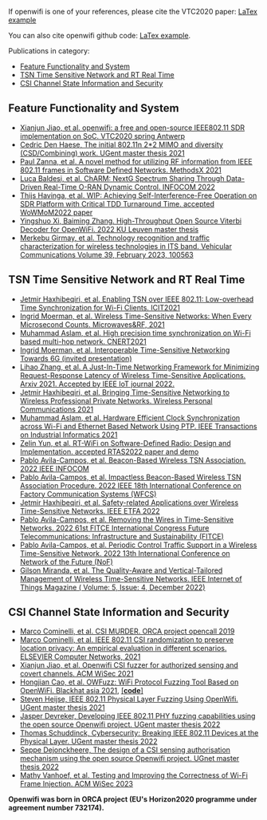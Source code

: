 <!--
Author: Xianjun jiao
SPDX-FileCopyrightText: 2021 UGent
SPDX-License-Identifier: AGPL-3.0-or-later
-->

If openwifi is one of your references, please cite the VTC2020 paper: [LaTex example](cite-openwifi-vtc-paper.md)

You can also cite openwifi github code: [LaTex example](cite-openwifi-github-code.md).

Publications in category:
- [Feature Functionality and System](#Feature-Functionality-and-System)
- [TSN Time Sensitive Network and RT Real Time](#TSN-Time-Sensitive-Network-and-RT-Real-Time)
- [CSI Channel State Information and Security](#CSI-Channel-State-Information-and-Security)

## Feature Functionality and System
- [Xianjun Jiao, et al. openwifi: a free and open-source IEEE802.11 SDR implementation on SoC. VTC2020 spring Antwerp](https://www.orca-project.eu/wp-content/uploads/sites/4/2020/03/openwifi-vtc-antwerp-PID1249076.pdf)
- [Cedric Den Haese, The initial 802.11n 2*2 MIMO and diversity (CSD/Combining) work. UGent master thesis 2021](https://users.ugent.be/~xjiao/Cedric_Den_Haese_masterproef.pdf)
- [Paul Zanna, et al. A novel method for utilizing RF information from IEEE 802.11 frames in Software Defined Networks. MethodsX 2021](https://www.sciencedirect.com/science/article/pii/S2215016121003368)
- [Luca Baldesi, et al. ChARM: NextG Spectrum Sharing Through Data-Driven Real-Time O-RAN Dynamic Control. INFOCOM 2022](https://ece.northeastern.edu/wineslab/papers/BaldesiInfocom22.pdf)
- [Thijs Havinga, et al. WIP: Achieving Self-Interference-Free Operation on SDR Platform with Critical TDD Turnaround Time. accepted WoWMoM2022 paper](https://arxiv.org/abs/2204.07354)
- [Yingshuo Xi, Baiming Zhang. High-Throughput Open Source Viterbi Decoder for OpenWiFi. 2022 KU Leuven master thesis](https://github.com/BaimingZhang26213/viterbi_decoder)
- [Merkebu Girmay, et al. Technology recognition and traffic characterization for wireless technologies in ITS band. Vehicular Communications Volume 39, February 2023, 100563](https://doi.org/10.1016/j.vehcom.2022.100563)

## TSN Time Sensitive Network and RT Real Time
- [Jetmir Haxhibeqiri, et al. Enabling TSN over IEEE 802.11: Low-overhead Time Synchronization for Wi-Fi Clients. ICIT2021](https://biblio.ugent.be/publication/8700714/file/8700715.pdf)
- [Ingrid Moerman, et al. Wireless Time-Sensitive Networks: When Every Microsecond Counts. Microwaves&RF, 2021](https://www.mwrf.com/technologies/systems/article/21164984/wireless-timesensitive-networks-when-every-microsecond-counts)
- [Muhammad Aslam, et al. High precision time synchronization on Wi-Fi based multi-hop network. CNERT2021](https://biblio.ugent.be/publication/8709058/file/8709060.pdf)
- [Ingrid Moerman, et al. Interoperable Time-Sensitive Networking Towards 6G (invited presentation)](https://biblio.ugent.be/publication/8719532/file/8719533.pdf)
- [Lihao Zhang, et al. A Just-In-Time Networking Framework for Minimizing Request-Response Latency of Wireless Time-Sensitive Applications. Arxiv 2021. Accepted by IEEE IoT journal 2022.](https://arxiv.org/abs/2109.03032)
- [Jetmir Haxhibeqiri, et al. Bringing Time-Sensitive Networking to Wireless Professional Private Networks. Wireless Personal Communications 2021](https://link.springer.com/article/10.1007/s11277-021-09056-0)
- [Muhammad Aslam, et al. Hardware Efficient Clock Synchronization across Wi-Fi and Ethernet Based Network Using PTP. IEEE Transactions on Industrial Informatics 2021](https://ieeexplore.ieee.org/document/9573364)
- [Zelin Yun, et al. RT-WiFi on Software-Defined Radio: Design and Implementation. accepted RTAS2022 paper and demo](https://arxiv.org/abs/2203.10390)
- [Pablo Avila-Campos, et al. Beacon-Based Wireless TSN Association. 2022 IEEE INFOCOM](https://imec-publications.be/bitstream/handle/20.500.12860/40111/8126_acc.pdf?sequence=2)
- [Pablo Avila-Campos, et al. Impactless Beacon-Based Wireless TSN Association Procedure. 2022 IEEE 18th International Conference on Factory Communication Systems (WFCS)](https://ieeexplore.ieee.org/abstract/document/9779186)
- [Jetmir Haxhibeqiri, et al. Safety-related Applications over Wireless Time-Sensitive Networks. IEEE ETFA 2022](https://biblio.ugent.be/publication/8770625/file/8770627.pdf)
- [Pablo Avila-Campos, et al. Removing the Wires in Time-Sensitive Networks. 2022 61st FITCE International Congress Future Telecommunications: Infrastructure and Sustainability (FITCE)](https://ieeexplore.ieee.org/abstract/document/9934268)
- [Pablo Avila-Campos, et al. Periodic Control Traffic Support in a Wireless Time-Sensitive Network. 2022 13th International Conference on Network of the Future (NoF)](https://ieeexplore.ieee.org/document/9942586)
- [Gilson Miranda, et al. The Quality-Aware and Vertical-Tailored Management of Wireless Time-Sensitive Networks. IEEE Internet of Things Magazine ( Volume: 5, Issue: 4, December 2022)](https://ieeexplore.ieee.org/abstract/document/10012491)

## CSI Channel State Information and Security
- [Marco Cominelli, et al. CSI MURDER. ORCA project opencall 2019](https://ans.unibs.it/projects/csi-murder/)
- [Marco Cominelli, et al. IEEE 802.11 CSI randomization to preserve location privacy: An empirical evaluation in different scenarios. ELSEVIER Computer Networks, 2021](https://www.sciencedirect.com/science/article/abs/pii/S138912862100102X)
- [Xianjun Jiao, et al. Openwifi CSI fuzzer for authorized sensing and covert channels. ACM WiSec 2021](https://dl.acm.org/doi/pdf/10.1145/3448300.3468255)
- [Hongjian Cao, et al. OWFuzz: WiFi Protocol Fuzzing Tool Based on OpenWiFi. Blackhat asia 2021](https://www.blackhat.com/asia-21/arsenal/schedule/#owfuzz-wifi-protocol-fuzzing-tool-based-on-openwifi-22569), [[**code**]](https://github.com/alipay/Owfuzz)
- [Steven Heijse, IEEE 802.11 Physical Layer Fuzzing Using OpenWifi. UGent master thesis 2021](https://users.ugent.be/~xjiao/Steven_Heijse_masterproef.pdf)
- [Jasper Devreker, Developing IEEE 802.11 PHY fuzzing capabilities using the open source Openwifi project. UGent master thesis 2022](https://users.ugent.be/~xjiao/Jasper_Devreker_masterproef.pdf)
- [Thomas Schuddinck, Cybersecurity: Breaking IEEE 802.11 Devices at the Physical Layer. UGent master thesis 2022](https://users.ugent.be/~xjiao/Thomas_Schuddinck_masterproef.pdf)
- [Seppe Dejonckheere, The design of a CSI sensing authorisation mechanism using the open source Openwifi project. UGnet master thesis 2022](https://users.ugent.be/~xjiao/Seppe_Dejonckheere_masterproef.pdf)
- [Mathy Vanhoef, et al. Testing and Improving the Correctness of Wi-Fi Frame Injection. ACM WiSec 2023](https://papers.mathyvanhoef.com/wisec2023-wifi-injection.pdf)

**Openwifi was born in ORCA project (EU's Horizon2020 programme under agreement number 732174).**
